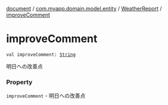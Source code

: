 [document](../../index.md) / [com.myapp.domain.model.entity](../index.md) / [WeatherReport](index.md) / [improveComment](./improve-comment.md)

# improveComment

`val improveComment: `[`String`](https://kotlinlang.org/api/latest/jvm/stdlib/kotlin/-string/index.html)

明日への改善点

### Property

`improveComment` - 明日への改善点